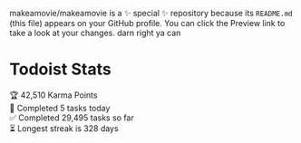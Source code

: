 makeamovie/makeamovie is a ✨ special ✨ repository because its `README.md` (this file) appears on your GitHub profile.
You can click the Preview link to take a look at your changes. darn right ya can

# Todoist Stats

<!-- TODO-IST:START -->
🏆  42,510 Karma Points           
🌸  Completed 5 tasks today           
✅  Completed 29,495 tasks so far           
⏳  Longest streak is 328 days
<!-- TODO-IST:END -->